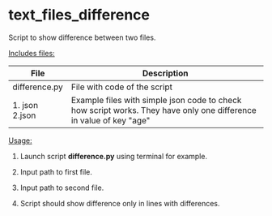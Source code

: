 # text_files_difference
Script to show difference between two files.



<u>Includes files:</u>

| File           | Description                                                  |
| -------------- | ------------------------------------------------------------ |
| difference.py  | File with code of the script                                 |
| 1. json 2.json | Example files with simple json code to check how script works. They have only one difference in value of key "age" |



<u>Usage:</u>

1. Launch script **difference.py** using terminal for example.
2. Input path to first file.
3. Input path to second file.

3. Script should show difference only in lines with differences.

